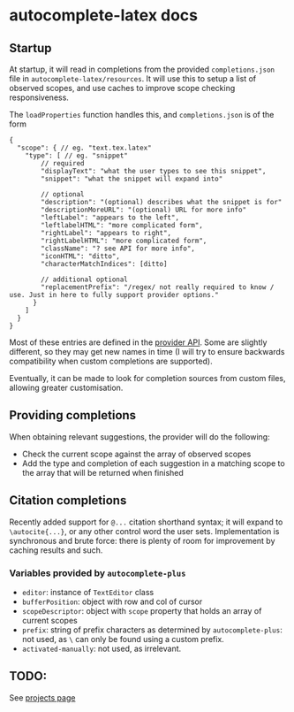 # autocomplete-latex docs

## Startup
At startup, it will read in completions from the provided `completions.json` file in `autocomplete-latex/resources`. It will use this to setup a list of observed scopes, and use caches to improve scope checking responsiveness.

The `loadProperties` function handles this, and `completions.json` is of the form
```
{
  "scope": { // eg. "text.tex.latex"
    "type": [ // eg. "snippet"
        // required
        "displayText": "what the user types to see this snippet",
        "snippet": "what the snippet will expand into"

        // optional
        "description": "(optional) describes what the snippet is for"
        "descriptionMoreURL": "(optional) URL for more info"
        "leftLabel": "appears to the left",
        "leftlabelHTML": "more complicated form",
        "rightLabel": "appears to right",
        "rightLabelHTML": "more complicated form",
        "className": "? see API for more info",
        "iconHTML": "ditto",
        "characterMatchIndices": [ditto]

        // additional optional
        "replacementPrefix": "/regex/ not really required to know / use. Just in here to fully support provider options."
      }
    ]
  }
}
```
Most of these entries are defined in the [provider API](https://github.com/atom/autocomplete-plus/wiki/Provider-API#suggestions). Some are slightly different, so they may get new names in time (I will try to ensure backwards compatibility when custom completions are supported).

Eventually, it can be made to look for completion sources from custom files, allowing greater customisation.

## Providing completions
When obtaining relevant suggestions, the provider will do the following:
- Check the current scope against the array of observed scopes
- Add the type and completion of each suggestion in a matching scope to the array that will be returned when finished

## Citation completions
Recently added support for `@...` citation shorthand syntax; it will expand to `\autocite{...}`, or any other control word the user sets. Implementation is synchronous and brute force: there is plenty of room for improvement by caching results and such.

### Variables provided by `autocomplete-plus`
- `editor`: instance of `TextEditor` class
- `bufferPosition`: object with row and col of cursor
- `scopeDescriptor`: object with `scope` property that holds an array of current scopes
- `prefix`: string of prefix characters as determined by `autocomplete-plus`: not used, as `\` can only be found using a custom prefix.
- `activated-manually`: not used, as irrelevant.


## TODO:
See [projects page](https://github.com/Aerijo/autocomplete-latex/projects/1)
